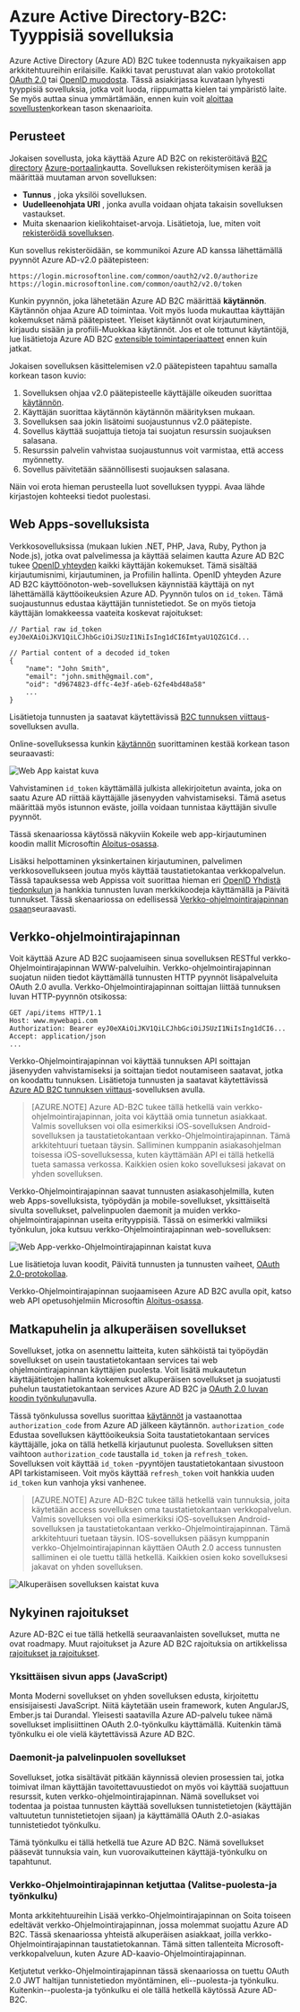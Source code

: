 <properties
    pageTitle="Azure AD-B2C | Microsoft Azure"
    description="Voit luoda Azure Active Directory-B2C sovellusten tyypit."
    services="active-directory-b2c"
    documentationCenter=""
    authors="dstrockis"
    manager="mbaldwin"
    editor=""/>

<tags
    ms.service="active-directory-b2c"
    ms.workload="identity"
    ms.tgt_pltfrm="na"
    ms.devlang="na"
    ms.topic="hero-article"
    ms.date="07/22/2016"
    ms.author="dastrock"/>

# <a name="azure-active-directory-b2c-types-of-applications"></a>Azure Active Directory-B2C: Tyyppisiä sovelluksia

Azure Active Directory (Azure AD) B2C tukee todennusta nykyaikaisen app arkkitehtuureihin erilaisille. Kaikki tavat perustuvat alan vakio protokollat [OAuth 2.0](active-directory-b2c-reference-protocols.md) tai [OpenID muodosta](active-directory-b2c-reference-protocols.md). Tässä asiakirjassa kuvataan lyhyesti tyyppisiä sovelluksia, jotka voit luoda, riippumatta kielen tai ympäristö laite. Se myös auttaa sinua ymmärtämään, ennen kuin voit [aloittaa sovellusten](active-directory-b2c-overview.md#getting-started)korkean tason skenaarioita.

## <a name="the-basics"></a>Perusteet
Jokaisen sovellusta, joka käyttää Azure AD B2C on rekisteröitävä [B2C directory](active-directory-b2c-get-started.md) [Azure-portaalin](https://portal.azure.com/)kautta. Sovelluksen rekisteröitymisen kerää ja määrittää muutaman arvon sovelluksen:

- **Tunnus** , joka yksilöi sovelluksen.
- **Uudelleenohjata URI** , jonka avulla voidaan ohjata takaisin sovelluksen vastaukset.
- Muita skenaarion kielikohtaiset-arvoja. Lisätietoja, lue, miten voit [rekisteröidä sovelluksen](active-directory-b2c-app-registration.md).

Kun sovellus rekisteröidään, se kommunikoi Azure AD kanssa lähettämällä pyynnöt Azure AD-v2.0 päätepisteen:

```
https://login.microsoftonline.com/common/oauth2/v2.0/authorize
https://login.microsoftonline.com/common/oauth2/v2.0/token
```

Kunkin pyynnön, joka lähetetään Azure AD B2C määrittää **käytännön**. Käytännön ohjaa Azure AD toimintaa. Voit myös luoda mukauttaa käyttäjän kokemukset nämä päätepisteet. Yleiset käytännöt ovat kirjautuminen, kirjaudu sisään ja profiili-Muokkaa käytännöt. Jos et ole tottunut käytäntöjä, lue lisätietoja Azure AD B2C [extensible toimintaperiaatteet](active-directory-b2c-reference-policies.md) ennen kuin jatkat.

Jokaisen sovelluksen käsittelemisen v2.0 päätepisteen tapahtuu samalla korkean tason kuvio:

1. Sovelluksen ohjaa v2.0 päätepisteelle käyttäjälle oikeuden suorittaa [käytännön](active-directory-b2c-reference-policies.md).
2. Käyttäjän suorittaa käytännön käytännön määrityksen mukaan.
4. Sovelluksen saa jokin lisätoimi suojaustunnus v2.0 päätepiste.
5. Sovellus käyttää suojattuja tietoja tai suojatun resurssin suojauksen salasana.
6. Resurssin palvelin vahvistaa suojaustunnus voit varmistaa, että access myönnetty.
7. Sovellus päivitetään säännöllisesti suojauksen salasana.

<!-- TODO: Need a page for libraries to link to -->
Näin voi erota hieman perusteella luot sovelluksen tyyppi. Avaa lähde kirjastojen kohteeksi tiedot puolestasi.

## <a name="web-apps"></a>Web Apps-sovelluksista
Verkkosovelluksissa (mukaan lukien .NET, PHP, Java, Ruby, Python ja Node.js), jotka ovat palvelimessa ja käyttää selaimen kautta Azure AD B2C tukee [OpenID yhteyden](active-directory-b2c-reference-protocols.md) kaikki käyttäjän kokemukset. Tämä sisältää kirjautumisnimi, kirjautuminen, ja Profiilin hallinta. OpenID yhteyden Azure AD B2C käyttöönoton-web-sovelluksen käynnistää käyttäjä on nyt lähettämällä käyttöoikeuksien Azure AD. Pyynnön tulos on `id_token`. Tämä suojaustunnus edustaa käyttäjän tunnistetiedot. Se on myös tietoja käyttäjän lomakkeessa vaateita koskevat rajoitukset:

```
// Partial raw id_token
eyJ0eXAiOiJKV1QiLCJhbGciOiJSUzI1NiIsIng1dCI6ImtyaU1QZG1Cd...

// Partial content of a decoded id_token
{
    "name": "John Smith",
    "email": "john.smith@gmail.com",
    "oid": "d9674823-dffc-4e3f-a6eb-62fe4bd48a58"
    ...
}
```

Lisätietoja tunnusten ja saatavat käytettävissä [B2C tunnuksen viittaus](active-directory-b2c-reference-tokens.md)-sovelluksen avulla.

Online-sovelluksessa kunkin [käytännön](active-directory-b2c-reference-policies.md) suorittaminen kestää korkean tason seuraavasti:

![Web App kaistat kuva](./media/active-directory-b2c-apps/webapp.png)

Vahvistaminen `id_token` käyttämällä julkista allekirjoitetun avainta, joka on saatu Azure AD riittää käyttäjälle jäsenyyden vahvistamiseksi. Tämä asetus määrittää myös istunnon eväste, joilla voidaan tunnistaa käyttäjän sivulle pyynnöt.

Tässä skenaariossa käytössä näkyviin Kokeile web app-kirjautuminen koodin mallit Microsoftin [Aloitus-osassa](active-directory-b2c-overview.md#getting-started).

Lisäksi helpottaminen yksinkertainen kirjautuminen, palvelimen verkkosovellukseen joutua myös käyttää taustatietokantaa verkkopalvelun. Tässä tapauksessa web Appissa voit suorittaa hieman eri [OpenID Yhdistä tiedonkulun](active-directory-b2c-reference-oidc.md) ja hankkia tunnusten luvan merkkikoodeja käyttämällä ja Päivitä tunnukset. Tässä skenaariossa on edellisessä [Verkko-ohjelmointirajapinnan osaan](#web-apis)seuraavasti.

<!--, and in our [WebApp-WebAPI Getting started topic](active-directory-b2c-devquickstarts-web-api-dotnet.md).-->

## <a name="web-apis"></a>Verkko-ohjelmointirajapinnan
Voit käyttää Azure AD B2C suojaamiseen sinua sovelluksen RESTful verkko-Ohjelmointirajapinnan WWW-palveluihin. Verkko-ohjelmointirajapinnan suojatun niiden tiedot käyttämällä tunnusten HTTP pyynnöt lisäpalveluita OAuth 2.0 avulla. Verkko-Ohjelmointirajapinnan soittajan liittää tunnuksen luvan HTTP-pyynnön otsikossa:

```
GET /api/items HTTP/1.1
Host: www.mywebapi.com
Authorization: Bearer eyJ0eXAiOiJKV1QiLCJhbGciOiJSUzI1NiIsIng1dCI6...
Accept: application/json
...
```

Verkko-Ohjelmointirajapinnan voi käyttää tunnuksen API soittajan jäsenyyden vahvistamiseksi ja soittajan tiedot noutamiseen saatavat, jotka on koodattu tunnuksen. Lisätietoja tunnusten ja saatavat käytettävissä [Azure AD B2C tunnuksen viittaus](active-directory-b2c-reference-tokens.md)-sovelluksen avulla.

> [AZURE.NOTE]
    Azure AD-B2C tukee tällä hetkellä vain verkko-ohjelmointirajapinnan, joita voi käyttää omia tunnetun asiakkaat. Valmis sovelluksen voi olla esimerkiksi iOS-sovelluksen Android-sovelluksen ja taustatietokantaan verkko-Ohjelmointirajapinnan. Tämä arkkitehtuuri tuetaan täysin. Salliminen kumppanin asiakasohjelman toisessa iOS-sovelluksessa, kuten käyttämään API ei tällä hetkellä tueta samassa verkossa. Kaikkien osien koko sovelluksesi jakavat on yhden sovelluksen.

Verkko-Ohjelmointirajapinnan saavat tunnusten asiakasohjelmilla, kuten web Apps-sovelluksista, työpöydän ja mobile-sovellukset, yksittäiseltä sivulta sovellukset, palvelinpuolen daemonit ja muiden verkko-ohjelmointirajapinnan useita erityyppisiä. Tässä on esimerkki valmiiksi työnkulun, joka kutsuu verkko-Ohjelmointirajapinnan web-sovelluksen:

![Web App-verkko-Ohjelmointirajapinnan kaistat kuva](./media/active-directory-b2c-apps/webapi.png)

Lue lisätietoja luvan koodit, Päivitä tunnusten ja tunnusten vaiheet, [OAuth 2.0-protokollaa](active-directory-b2c-reference-oauth-code.md).

Verkko-Ohjelmointirajapinnan suojaamiseen Azure AD B2C avulla opit, katso web API opetusohjelmiin Microsoftin [Aloitus-osassa](active-directory-b2c-overview.md#getting-started).

## <a name="mobile-and-native-apps"></a>Matkapuhelin ja alkuperäisen sovellukset
Sovellukset, jotka on asennettu laitteita, kuten sähköistä tai työpöydän sovellukset on usein taustatietokantaan services tai web ohjelmointirajapinnan käyttäjien puolesta. Voit lisätä mukautetun käyttäjätietojen hallinta kokemukset alkuperäisen sovellukset ja suojatusti puhelun taustatietokantaan services Azure AD B2C ja [OAuth 2.0 luvan koodin työnkulun](active-directory-b2c-reference-oauth-code.md)avulla.  

Tässä työnkulussa sovellus suorittaa [käytännöt](active-directory-b2c-reference-policies.md) ja vastaanottaa `authorization_code` from Azure AD jälkeen käytännön. `authorization_code` Edustaa sovelluksen käyttöoikeuksia Soita taustatietokantaan services käyttäjälle, joka on tällä hetkellä kirjautunut puolesta. Sovelluksen sitten vaihtoon `authorization_code` taustalla `id_token` ja `refresh_token`.  Sovelluksen voit käyttää `id_token` -pyyntöjen taustatietokantaan sivustoon API tarkistamiseen. Voit myös käyttää `refresh_token` voit hankkia uuden `id_token` kun vanhoja yksi vanhenee.

> [AZURE.NOTE]
    Azure AD-B2C tukee tällä hetkellä vain tunnuksia, joita käytetään access sovelluksen oma taustatietokantaan verkkopalvelun. Valmis sovelluksen voi olla esimerkiksi iOS-sovelluksen Android-sovelluksen ja taustatietokantaan verkko-Ohjelmointirajapinnan. Tämä arkkitehtuuri tuetaan täysin. IOS-sovelluksen pääsyn kumppanin verkko-Ohjelmointirajapinnan käyttäen OAuth 2.0 access tunnusten salliminen ei ole tuettu tällä hetkellä. Kaikkien osien koko sovelluksesi jakavat on yhden sovelluksen.

![Alkuperäisen sovelluksen kaistat kuva](./media/active-directory-b2c-apps/native.png)

## <a name="current-limitations"></a>Nykyinen rajoitukset
Azure AD-B2C ei tue tällä hetkellä seuraavanlaisten sovellukset, mutta ne ovat roadmapy. Muut rajoitukset ja Azure AD B2C rajoituksia on artikkelissa [rajoitukset ja rajoitukset](active-directory-b2c-limitations.md).

### <a name="single-page-apps-javascript"></a>Yksittäisen sivun apps (JavaScript)
Monta Moderni sovellukset on yhden sovelluksen edusta, kirjoitettu ensisijaisesti JavaScript. Niitä käytetään usein framework, kuten AngularJS, Ember.js tai Durandal. Yleisesti saatavilla Azure AD-palvelu tukee nämä sovellukset implisiittinen OAuth 2.0-työnkulku käyttämällä. Kuitenkin tämä työnkulku ei ole vielä käytettävissä Azure AD B2C.

### <a name="daemonsserver-side-apps"></a>Daemonit-ja palvelinpuolen sovellukset
Sovellukset, jotka sisältävät pitkään käynnissä olevien prosessien tai, jotka toimivat ilman käyttäjän tavoitettavuustiedot on myös voi käyttää suojattuun resurssit, kuten verkko-ohjelmointirajapinnan. Nämä sovellukset voi todentaa ja poistaa tunnusten käyttää sovelluksen tunnistetietojen (käyttäjän valtuutetun tunnistetietojen sijaan) ja käyttämällä OAuth 2.0-asiakas tunnistetiedot työnkulku.

Tämä työnkulku ei tällä hetkellä tue Azure AD B2C. Nämä sovellukset pääsevät tunnuksia vain, kun vuorovaikutteinen käyttäjä-työnkulku on tapahtunut.

### <a name="web-api-chains-on-behalf-of-flow"></a>Verkko-Ohjelmointirajapinnan ketjuttaa (Valitse-puolesta-ja työnkulku)
Monta arkkitehtuureihin Lisää verkko-Ohjelmointirajapinnan on Soita toiseen edeltävät verkko-Ohjelmointirajapinnan, jossa molemmat suojattu Azure AD B2C. Tässä skenaariossa yhteistä alkuperäisen asiakkaat, joilla verkko-Ohjelmointirajapinnan taustatietokannan. Tämä sitten tallenteita Microsoft-verkkopalveluun, kuten Azure AD-kaavio-Ohjelmointirajapinnan.

Ketjutetut verkko-Ohjelmointirajapinnan tässä skenaariossa on tuettu OAuth 2.0 JWT haltijan tunnistetiedon myöntäminen, eli--puolesta-ja työnkulku.  Kuitenkin--puolesta-ja työnkulku ei ole tällä hetkellä käytössä Azure AD-B2C.
